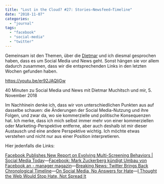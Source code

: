 ```yaml
---
title: "Lost in the Cloud? #27: Stories–Newsfeed–Timeline"
date: "2018-11-07"
categories: 
  - "journal"
tags: 
  - "facebook"
  - "social-media"
  - "twitter"
---
```


Gemeinsam ist den Themen, über die [Dietmar](https://www.cloudthinkn.com/) und ich diesmal gesprochen haben, dass es um Social Media und News geht. Sonst hängen sie vor allem dadurch zusammen, dass wir die entsprechenden Links in den letzten Wochen gefunden haben.

https://youtu.be/er92JAQljGw

40 Minuten zu Social Media und News mit Dietmar Muchitsch und mir, 5. November 2018

Im Nachhinein denke ich, dass wir von unterschiedlichen Punkten aus auf dasselbe schauen: die Änderungen der Social Media-Nutzung und ihre Folgen, und zwar da, wo sie kommerzielle und politische Konsequenzen hat. Ich merke, dass ich mich selbst immer mehr von einer kommerziellen oder Marketing-Perspektive entferne, aber auch deshalb ist mir dieser Austausch und eine andere Perspektive wichtig. Ich möchte etwas verstehen und nicht nur aus einer Position interpretieren.

Hier jedenfalls die Links:

[Facebook Publishes New Report on Evolving Multi-Screening Behaviors | Social Media Today](https://www.socialmediatoday.com/news/facebook-publishes-new-report-on-evolving-multi-screening-behaviors/533441/)—[Facebook: Mark Zuckerberg kündigt Umbau von Facebook an - manager magazin](http://www.manager-magazin.de/digitales/it/facebook-mark-zuckerberg-kuendigt-umbau-von-facebook-an-a-1236043.html)—[Breaking News: Twitter Brings Back Chronological Timeline](https://www.facebook.com/smexaminer/videos/246348915982859/)—[On Social Media, No Answers for Hate](https://www.nytimes.com/2018/10/29/technology/hate-on-social-media.html)—[I Thought the Web Would Stop Hate, Not Spread It](https://www.nytimes.com/2018/10/30/opinion/cesar-sayoc-robert-bowers-social-media.html)
